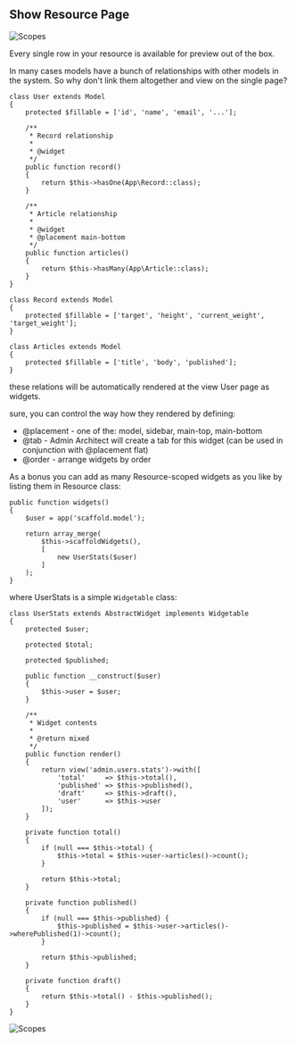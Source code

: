 ## Show Resource Page

![Scopes](http://docs.adminarchitect.com/docs/images/index/presenters.jpg)

Every single row in your resource is available for preview out of the box.

In many cases models have a bunch of relationships with other models in the system. So why don't link them altogether and view on the single page?


```
class User extends Model
{
	protected $fillable = ['id', 'name', 'email', '...'];

	/**
	 * Record relationship
	 *
	 * @widget
	 */
	public function record()
	{
		return $this->hasOne(App\Record::class);
	}

	/**
	 * Article relationship
	 *
	 * @widget
	 * @placement main-bottom
	 */
	public function articles()
	{
		return $this->hasMany(App\Article::class);
	}
}

class Record extends Model
{
	protected $fillable	= ['target', 'height', 'current_weight', 'target_weight'];
}

class Articles extends Model
{
	protected $fillable = ['title', 'body', 'published'];
}
```

these relations will be automatically rendered at the view User page as widgets.

sure, you can control the way how they rendered by defining:

* @placement - one of the: model, sidebar, main-top, main-bottom
* @tab - Admin Architect will create a tab for this widget (can be used in conjunction with @placement flat)
* @order - arrange widgets by order


As a bonus you can add as many Resource-scoped widgets as you like by listing them in Resource class:

```
public function widgets()
{
	$user = app('scaffold.model');

	return array_merge(
		$this->scaffoldWidgets(),
		[
			new UserStats($user)
		]
	);
}
```

where UserStats is a simple `Widgetable` class:

```
class UserStats extends AbstractWidget implements Widgetable
{
    protected $user;

    protected $total;

    protected $published;

    public function __construct($user)
    {
        $this->user = $user;
    }

    /**
     * Widget contents
     *
     * @return mixed
     */
    public function render()
    {
        return view('admin.users.stats')->with([
            'total'     => $this->total(),
            'published' => $this->published(),
            'draft'     => $this->draft(),
            'user'      => $this->user
        ]);
    }

    private function total()
    {
        if (null === $this->total) {
            $this->total = $this->user->articles()->count();
        }

        return $this->total;
    }

    private function published()
    {
        if (null === $this->published) {
            $this->published = $this->user->articles()->wherePublished(1)->count();
        }

        return $this->published;
    }

    private function draft()
    {
        return $this->total() - $this->published();
    }
}
```
![Scopes](http://docs.adminarchitect.com/docs/images/index/view_widgets.jpg)